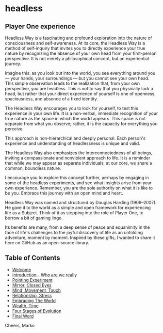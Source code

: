 # headless
## Player One experience 

Headless Way is a fascinating and profound exploration into the nature of consciousness and self-awareness. At its core, the Headless Way is a method of self-inquiry that invites you to directly experience your true nature by recognizing the absence of your own head from your first-person perspective. It is not merely a philosophical concept, but an experiential journey.

Imagine this: as you look out into the world, you see everything around you — your hands, your surroundings — but you cannot see your own head. This simple observation leads to the realization that, from your own perspective, you are headless. This is not to say that you physically lack a head, but rather that your direct experience of yourself is one of openness, spaciousness, and absence of a fixed identity.

The Headless Way encourages you to look for yourself, to test this experience in your own life. It is a non-verbal, immediate recognition of your true nature as the space in which the world appears. This space is not separate from what you observe; rather, it is the capacity for everything you perceive.

This approach is non-hierarchical and deeply personal. Each person's experience and understanding of headlessness is unique and valid.

The Headless Way also emphasizes the interconnectedness of all beings, inviting a compassionate and nonviolent approach to life. It is a reminder that while we may appear as separate individuals, at our core, we share a common, boundless nature.

I encourage you to explore this concept further, perhaps by engaging in some of the headless experiments, and see what insights arise from your own experience. Remember, you are the sole authority on what it is like to be you. Embrace this journey with an open mind and heart.

Headless Way was named and structured by Douglas Harding (1909–2007). He gave it to the world as a simple and open framework for experiencing life as a Subject. Think of it as stepping into the role of Player One, to borrow a bit of gaming lingo.

Its benefits are many, from a deep sense of peace and equanimity in the face of life's challenges to the joyful discovery of life as an unfolding adventure, moment by moment. Inspired by these gifts, I wanted to share it here on GitHub as an open-source library.

## Table of Contents
  - [Welcome](welcome/)
  - [Introduction - Who are we really](introduction.md/)
  - [Pointing Experiment](pointing-experiment/)
  - [Mirror, Closed Eyes](mirror-closed-eyes/)
  - [Mind, Movement, Touch](mind-movement-touch/)
  - [Relationship, Stress](relationship-stress/)
  - [Embracing The World](embracing-the-world/)
  - [Wealth, Time](wealth-time/)
  - [Four Stages of Evolution](four-stages-of-evolution/)
  - [Final Word](final-word/)


Cheers,
Marko
